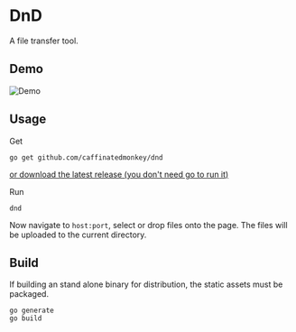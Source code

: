 DnD
===

A file transfer tool.

Demo
----

![Demo][demo]


Usage
-----

Get

    go get github.com/caffinatedmonkey/dnd

[or download the latest release (you don't need go to run it)][latest]

Run

    dnd

Now navigate to `host:port`, select or drop files onto the page. The files will
be uploaded to the current directory.

Build
-----
If building an stand alone binary for distribution, the static assets must be
packaged.

    go generate
    go build

[demo]: https://caffinatedmonkey.github.io/dnd/demo.gif
[latest]: https://github.com/caffinatedmonkey/dnd/releases
